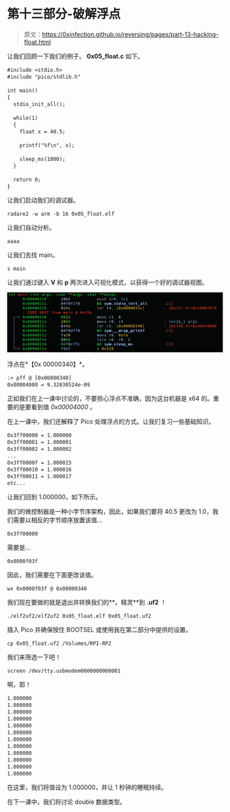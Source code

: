 # 第十三部分-破解浮点

> 原文：<https://0xinfection.github.io/reversing/pages/part-13-hacking-float.html>

让我们回顾一下我们的例子。 **0x05_float.c** 如下。

```
#include <stdio.h>
#include "pico/stdlib.h"

int main() 
{
  stdio_init_all();

  while(1) 
  {
    float x = 40.5;

    printf("%f\n", x); 

    sleep_ms(1000);
  }

  return 0;
}

```

让我们启动我们的调试器。

```
radare2 -w arm -b 16 0x05_float.elf

```

让我们自动分析。

```
aaaa

```

让我们去找 main。

```
s main

```

让我们通过键入 **V** 和 **p** 两次进入可视化模式，以获得一个好的调试器视图。

![](img/da3b33fe3d0c6d633b4d6c48df218f4f.png)

浮点在*【0x 00000340】*。

```
:> pff @ [0x00000340]
0x00004000 = 9.32830524e-09

```

正如我们在上一课中讨论的，不要担心浮点不准确，因为这台机器是 x64 的。重要的是要看到值 *0x00004000* 。

在上一课中，我们还解释了 Pico 处理浮点的方式。让我们复习一些基础知识。

```
0x3ff00000 = 1.000000
0x3ff00001 = 1.000001
0x3ff00002 = 1.000002
...
0x3ff0000f = 1.000015
0x3ff00010 = 1.000016
0x3ff00011 = 1.000017
etc...

```

让我们回到 1.000000，如下所示。

我们的微控制器是一种小字节序架构，因此，如果我们要将 40.5 更改为 1.0，我们需要以相反的字节顺序放置该值...

```
0x3ff00000

```

需要是...

```
0x0000f03f

```

因此，我们需要在下面更改该值。

```
wx 0x0000f03f @ 0x00000340

```

我们现在要做的就是退出并转换我们的**。精灵**到 **.uf2** ！

```
./elf2uf2/elf2uf2 0x05_float.elf 0x05_float.uf2

```

插入 Pico 并确保按住 BOOTSEL 或使用我在第二部分中提供的设置。

```
cp 0x05_float.uf2 /Volumes/RPI-RP2

```

我们来筛选一下吧！

```
screen /dev/tty.usbmodem0000000000001

```

啊，耶！

```
1.000000
1.000000
1.000000
1.000000
1.000000
1.000000
1.000000
1.000000
1.000000
1.000000
1.000000
1.000000

```

在这里，我们将值设为 1.000000，并让 1 秒钟的睡眠持续。

在下一课中，我们将讨论 double 数据类型。